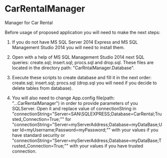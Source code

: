 # CarRentalManager
Manager for Car Rental

Before usage of proposed application you will need to make the next steps:
1. If you do not have MS SQL Server 2014 Express and MS SQL Management Studio 2014 you will need to install them.

2. Open with a help of MS SQL Management Studio 2014 next SQL queries: create.sql; insert.sql; procs.sql and drop.sql. These files are located in the directory path: "CarRntalManager.Database\".

3. Execute these scripts to create database and fill it in the next order: create.sql; insert.sql; procs.sql (drop.sql you will need if you decide to delete tables from database).

4. You will also need to change App.config file(path: "...CarRentalManager\") in order to provide parameters of you SQLServer. Open it and replace value of connectionString in
"connectionString="Server=SAN\SQLEXPRESS;Database=CarRental;Trusted_Connection=True;""
for "connectionString="Server=myServerAddress;Database=myDataBase;User Id=myUsername;Password=myPassword;"" with your values if you have standard security or "connectionString="Server=myServerAddress;Database=myDataBase;Trusted_Connection=True;"" with your values if you have trusted connection.
